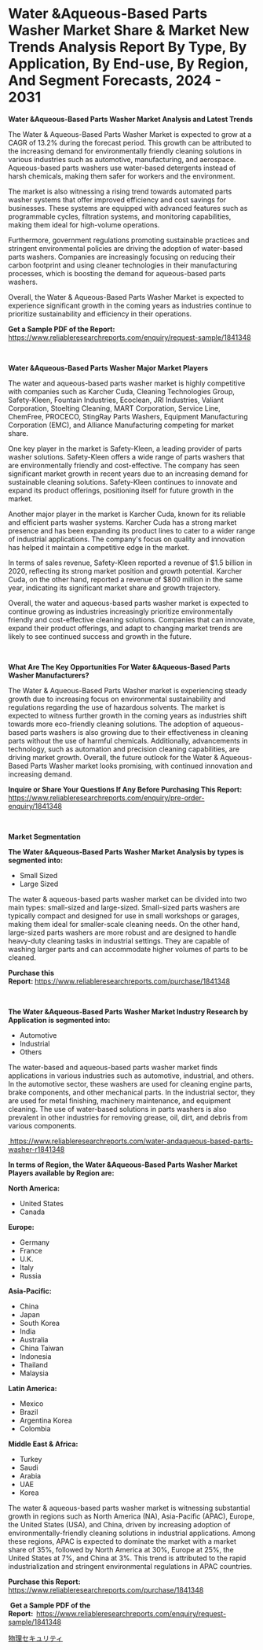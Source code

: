 <p><h1>Water &Aqueous-Based Parts Washer Market Share & Market New Trends Analysis Report By Type, By Application, By End-use, By Region, And Segment Forecasts, 2024 - 2031</h1></p><p><strong>Water &Aqueous-Based Parts Washer Market Analysis and Latest Trends</strong></p>
<p><p>The Water & Aqueous-Based Parts Washer Market is expected to grow at a CAGR of 13.2% during the forecast period. This growth can be attributed to the increasing demand for environmentally friendly cleaning solutions in various industries such as automotive, manufacturing, and aerospace. Aqueous-based parts washers use water-based detergents instead of harsh chemicals, making them safer for workers and the environment.</p><p>The market is also witnessing a rising trend towards automated parts washer systems that offer improved efficiency and cost savings for businesses. These systems are equipped with advanced features such as programmable cycles, filtration systems, and monitoring capabilities, making them ideal for high-volume operations.</p><p>Furthermore, government regulations promoting sustainable practices and stringent environmental policies are driving the adoption of water-based parts washers. Companies are increasingly focusing on reducing their carbon footprint and using cleaner technologies in their manufacturing processes, which is boosting the demand for aqueous-based parts washers.</p><p>Overall, the Water & Aqueous-Based Parts Washer Market is expected to experience significant growth in the coming years as industries continue to prioritize sustainability and efficiency in their operations.</p></p>
<p><strong>Get a Sample PDF of the Report:&nbsp;</strong> <a href="https://www.reliableresearchreports.com/enquiry/request-sample/1841348">https://www.reliableresearchreports.com/enquiry/request-sample/1841348</a></p>
<p>&nbsp;</p>
<p><strong>Water &Aqueous-Based Parts Washer Major Market Players</strong></p>
<p><p>The water and aqueous-based parts washer market is highly competitive with companies such as Karcher Cuda, Cleaning Technologies Group, Safety-Kleen, Fountain Industries, Ecoclean, JRI Industries, Valiant Corporation, Stoelting Cleaning, MART Corporation, Service Line, ChemFree, PROCECO, StingRay Parts Washers, Equipment Manufacturing Corporation (EMC), and Alliance Manufacturing competing for market share.</p><p>One key player in the market is Safety-Kleen, a leading provider of parts washer solutions. Safety-Kleen offers a wide range of parts washers that are environmentally friendly and cost-effective. The company has seen significant market growth in recent years due to an increasing demand for sustainable cleaning solutions. Safety-Kleen continues to innovate and expand its product offerings, positioning itself for future growth in the market.</p><p>Another major player in the market is Karcher Cuda, known for its reliable and efficient parts washer systems. Karcher Cuda has a strong market presence and has been expanding its product lines to cater to a wider range of industrial applications. The company's focus on quality and innovation has helped it maintain a competitive edge in the market.</p><p>In terms of sales revenue, Safety-Kleen reported a revenue of $1.5 billion in 2020, reflecting its strong market position and growth potential. Karcher Cuda, on the other hand, reported a revenue of $800 million in the same year, indicating its significant market share and growth trajectory.</p><p>Overall, the water and aqueous-based parts washer market is expected to continue growing as industries increasingly prioritize environmentally friendly and cost-effective cleaning solutions. Companies that can innovate, expand their product offerings, and adapt to changing market trends are likely to see continued success and growth in the future.</p></p>
<p>&nbsp;</p>
<p><strong>What Are The Key Opportunities For Water &Aqueous-Based Parts Washer Manufacturers?</strong></p>
<p><p>The Water & Aqueous-Based Parts Washer market is experiencing steady growth due to increasing focus on environmental sustainability and regulations regarding the use of hazardous solvents. The market is expected to witness further growth in the coming years as industries shift towards more eco-friendly cleaning solutions. The adoption of aqueous-based parts washers is also growing due to their effectiveness in cleaning parts without the use of harmful chemicals. Additionally, advancements in technology, such as automation and precision cleaning capabilities, are driving market growth. Overall, the future outlook for the Water & Aqueous-Based Parts Washer market looks promising, with continued innovation and increasing demand.</p></p>
<p><strong>Inquire or Share Your Questions If Any Before Purchasing This Report:</strong> <a href="https://www.reliableresearchreports.com/enquiry/pre-order-enquiry/1841348">https://www.reliableresearchreports.com/enquiry/pre-order-enquiry/1841348</a></p>
<p>&nbsp;</p>
<p><strong>Market Segmentation</strong></p>
<p><strong>The Water &Aqueous-Based Parts Washer Market Analysis by types is segmented into:</strong></p>
<p><ul><li>Small Sized</li><li>Large Sized</li></ul></p>
<p><p>The water & aqueous-based parts washer market can be divided into two main types: small-sized and large-sized. Small-sized parts washers are typically compact and designed for use in small workshops or garages, making them ideal for smaller-scale cleaning needs. On the other hand, large-sized parts washers are more robust and are designed to handle heavy-duty cleaning tasks in industrial settings. They are capable of washing larger parts and can accommodate higher volumes of parts to be cleaned.</p></p>
<p><strong>Purchase this Report:&nbsp;</strong><a href="https://www.reliableresearchreports.com/purchase/1841348">https://www.reliableresearchreports.com/purchase/1841348</a></p>
<p>&nbsp;</p>
<p><strong>The Water &Aqueous-Based Parts Washer Market Industry Research by Application is segmented into:</strong></p>
<p><ul><li>Automotive</li><li>Industrial</li><li>Others</li></ul></p>
<p><p>The water-based and aqueous-based parts washer market finds applications in various industries such as automotive, industrial, and others. In the automotive sector, these washers are used for cleaning engine parts, brake components, and other mechanical parts. In the industrial sector, they are used for metal finishing, machinery maintenance, and equipment cleaning. The use of water-based solutions in parts washers is also prevalent in other industries for removing grease, oil, dirt, and debris from various components.</p></p>
<p><a href="https://www.reliableresearchreports.com/water-andaqueous-based-parts-washer-r1841348">&nbsp;https://www.reliableresearchreports.com/water-andaqueous-based-parts-washer-r1841348</a></p>
<p><strong>In terms of Region, the Water &Aqueous-Based Parts Washer Market Players available by Region are:</strong></p>
<p>
    <p> <strong> North America: </strong>
        <ul>
            <li>United States</li>
            <li>Canada</li>
        </ul>
        </p> 
    <p> <strong> Europe: </strong>
        <ul>
            <li>Germany</li>
            <li>France</li>
            <li>U.K.</li>
            <li>Italy</li>
            <li>Russia</li>
        </ul>
        </p> 
    <p> <strong> Asia-Pacific: </strong>
        <ul>
            <li>China</li>
            <li>Japan</li>
            <li>South Korea</li>
            <li>India</li>
            <li>Australia</li>
            <li>China Taiwan</li>
            <li>Indonesia</li>
            <li>Thailand</li>
            <li>Malaysia</li>
        </ul>
        </p> 
    <p> <strong> Latin America: </strong>
        <ul>
            <li>Mexico</li>
            <li>Brazil</li>
            <li>Argentina Korea</li>
            <li>Colombia</li>
        </ul>
        </p> 
    <p> <strong> Middle East & Africa: </strong>
        <ul>
            <li>Turkey</li>
            <li>Saudi</li>
            <li>Arabia</li>
            <li>UAE</li>
            <li>Korea</li>
        </ul>
    </p>
    </p>
<p><p>The water & aqueous-based parts washer market is witnessing substantial growth in regions such as North America (NA), Asia-Pacific (APAC), Europe, the United States (USA), and China, driven by increasing adoption of environmentally-friendly cleaning solutions in industrial applications. Among these regions, APAC is expected to dominate the market with a market share of 35%, followed by North America at 30%, Europe at 25%, the United States at 7%, and China at 3%. This trend is attributed to the rapid industrialization and stringent environmental regulations in APAC countries.</p></p>
<p><strong>Purchase this Report: </strong><a href="https://www.reliableresearchreports.com/purchase/1841348">https://www.reliableresearchreports.com/purchase/1841348</a></p>
<p>&nbsp;<strong>Get a Sample PDF of the Report:&nbsp;&nbsp;</strong><a href="https://www.reliableresearchreports.com/enquiry/request-sample/1841348">https://www.reliableresearchreports.com/enquiry/request-sample/1841348</a></p>
<p><strong></strong></p>
<p><p><a href="https://github.com/oqxogxyvqe90775/Market-Research-Report-List-1/blob/main/454522847323.md">物理セキュリティ</a></p></p>
